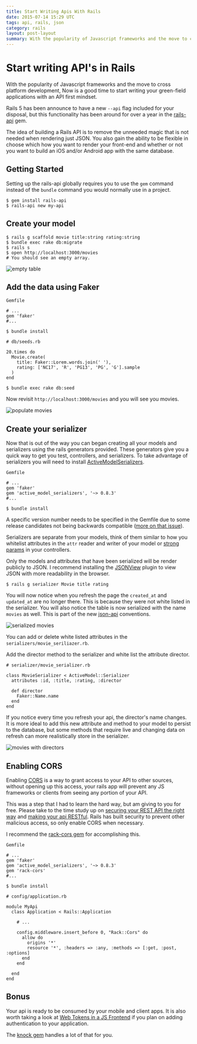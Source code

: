 ```yaml
---
title: Start Writing Apis With Rails
date: 2015-07-14 15:29 UTC
tags: api, rails, json
category: rails
layout: post-layout
summary: With the popularity of Javascript frameworks and the move to cross platform development, Now is a good time to start writing your green-field applications with an API first mindset. 
---
```

# Start writing API's in Rails

With the popularity of Javascript frameworks and the move to cross
platform development, Now is a good time to start writing your
green-field applications with an API first mindset. 

Rails 5 has been announce to have a new `--api` flag included for your
disposal, but this functionality has been around for over a year in
the [rails-api](https://github.com/rails-api/rails-api) gem. 

The idea of building a Rails API is to remove the unneeded magic that is
not needed when rendering just JSON. You also gain the ability to be
flexible in choose which how you want to render your front-end and
whether or not you want to build an iOS and/or Android app with the same
database.

## Getting Started
Setting up the rails-api globally requires you to use the `gem` command instead of the `bundle` command you would normally use in a project. 

```
$ gem install rails-api
$ rails-api new my-api
```

## Create your model
```
$ rails g scaffold movie title:string rating:string
$ bundle exec rake db:migrate
$ rails s
$ open http://localhost:3000/movies
# You should see an empty array.
```
![empty table](http://i.imgur.com/lMLnZdkm.png)
## Add the data using Faker
```
Gemfile

# ...
gem 'faker'
#...
```
```
$ bundle install
```
```
# db/seeds.rb

20.times do
  Movie.create(
    title: Faker::Lorem.words.join(' '),
    rating: ['NC17', 'R', 'PG13', 'PG', 'G'].sample
  )
end
```
```
$ bundle exec rake db:seed
```
Now revisit `http://localhost:3000/movies` and you will see you movies.

![populate movies](http://i.imgur.com/Vkaxwmcl.png)
## Create your serializer

Now that is out of the way you can began creating all your
models and serializers using the rails generators provided. These
generators give you a quick way to get you test, controllers, and
serializers. To take advantage of serializers you will need to install
[ActiveModelSerializers](https://www.youtube.com/watch?v=G6ipU6AiEXY).

```
Gemfile

# ...
gem 'faker'
gem 'active_model_serializers', '~> 0.8.3'
#...
```

```
$ bundle install
```

A specific version number needs to be specified in the Gemfile due to some release candidates not being backwards compatible ([more on that issue](https://github.com/rails-api/active_model_serializers)).


Serializers are separate from your models, think of them similar to how
you whitelist attributes in the `attr` reader and writer of your model or [strong params](https://www.youtube.com/watch?v=MKTIig3v_H0) in your controllers. 

Only the models and attributes that have been serialized will be render
publicly to JSON. I recommend installing the
[JSONView](https://chrome.google.com/webstore/detail/jsonview/chklaanhfefbnpoihckbnefhakgolnmc?hl=en) plugin to view JSON with more readability in the browser. 


```
$ rails g serializer Movie title rating
```
You will now notice when you refresh the page the `created_at` and `updated_at` are no longer
there. This is because they were not white listed in the serializer. You
will also notice the table is now serialized with the name `movies` as
well. This is part of the new [json-api](http://jsonapi.org/) conventions. 

![serialized movies](http://i.imgur.com/GKDkFwPl.png)

You can add or delete white listed attributes in the
`serializers/movie_seriliazer.rb`.

Add the director method to the serializer and white list the attribute
director. 

```
# serializer/movie_serializer.rb

class MovieSerializer < ActiveModel::Serializer
  attributes :id, :title, :rating, :director

  def director
    Faker::Name.name
  end
end
 ```
If you notice every time you refresh your api, the director's name
changes. It is more ideal to add this new attribute and method to your model 
to persist to the database, but some methods that require live and
changing data on refresh can more realistically store in the serializer.

![movies with directors](http://i.imgur.com/q9VDgj6l.png)

## Enabling CORS 
Enabling [CORS](https://en.wikipedia.org/wiki/Cross-origin_resource_sharing) is a way to grant access to your API to other sources, without opening
up this access, your rails app will prevent any
JS frameworks or clients from seeing any portion of your API. 

This was a step that I had to learn the hard way, but am giving to you
for free. Please take to the time study up on [securing your REST API the
right way](https://stormpath.com/blog/secure-your-rest-api-right-way/)
and [making your api RESTful](https://www.airpair.com/ruby-on-rails/posts/building-a-restful-api-in-a-rails-application). Rails has built security to prevent other malicious access, so only enable CORS when necessary.

I recommend the [rack-cors gem](https://github.com/cyu/rack-cors) for
accomplishing this.

```
Gemfile

# ...
gem 'faker'
gem 'active_model_serializers', '~> 0.8.3'
gem 'rack-cors'
#...
```
```
$ bundle install
```
```
# config/application.rb

module MyApi
  class Application < Rails::Application

    # ...

    config.middleware.insert_before 0, "Rack::Cors" do
      allow do
        origins '*'
        resource '*', :headers => :any, :methods => [:get, :post, :options]
      end
    end

  end
end
```
## Bonus
Your api is ready to be consumed by your mobile and client apps. It is also worth taking a look at [Web Tokens in a JS Frontend](http://zacstewart.com/2015/05/14/using-json-web-tokens-to-authenticate-javascript-front-ends-on-rails.html) 
if you plan on adding authentication to your application.

The [knock gem](https://github.com/nsarno/knock/?utm_source=rubyweekly&utm_medium=email) handles a lot of that for you.
